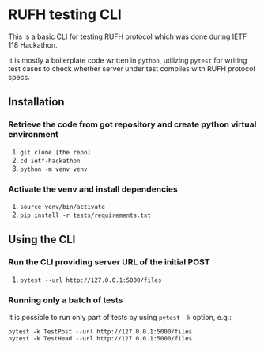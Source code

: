 # RUFH testing CLI

This is a basic CLI for testing RUFH protocol which was done during IETF 118 Hackathon.

It is mostly a boilerplate code written in `python`, utilizing `pytest` for writing
test cases to check whether server under test complies with RUFH protocol specs.

## Installation

### Retrieve the code from got repository and create python virtual environment
1. `git clone [the repo]`
1. `cd ietf-hackathon`
1. `python -m venv venv`

### Activate the venv and install dependencies
1. `source venv/bin/activate`
1. `pip install -r tests/requirements.txt`

## Using the CLI

### Run the CLI providing server URL of the initial POST
1. `pytest --url http://127.0.0.1:5000/files`

### Running only a batch of tests
It is possible to run only part of tests by using `pytest -k` option, e.g.:
```shell
pytest -k TestPost --url http://127.0.0.1:5000/files
pytest -k TestHead --url http://127.0.0.1:5000/files
```
